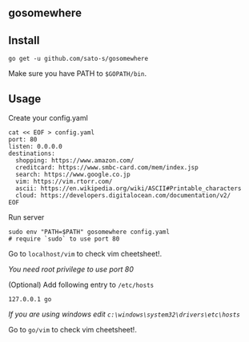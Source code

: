 gosomewhere
----------------

## Install

```
go get -u github.com/sato-s/gosomewhere
```

Make sure you have PATH to `$GOPATH/bin`.  

## Usage

Create your config.yaml  

```
cat << EOF > config.yaml
port: 80
listen: 0.0.0.0
destinations:
  shopping: https://www.amazon.com/
  creditcard: https://www.smbc-card.com/mem/index.jsp
  search: https://www.google.co.jp
  vim: https://vim.rtorr.com/
  ascii: https://en.wikipedia.org/wiki/ASCII#Printable_characters
  cloud: https://developers.digitalocean.com/documentation/v2/
EOF
```

Run server  

```
sudo env "PATH=$PATH" gosomewhere config.yaml
# require `sudo` to use port 80
```

Go to `localhost/vim` to check vim cheetsheet!.  

*You need root privilege to use port 80*  


(Optional) Add following entry to `/etc/hosts`  

```
127.0.0.1 go
```

*If you are using windows edit `c:\windows\system32\drivers\etc\hosts`*

Go to `go/vim` to check vim cheetsheet!.  
